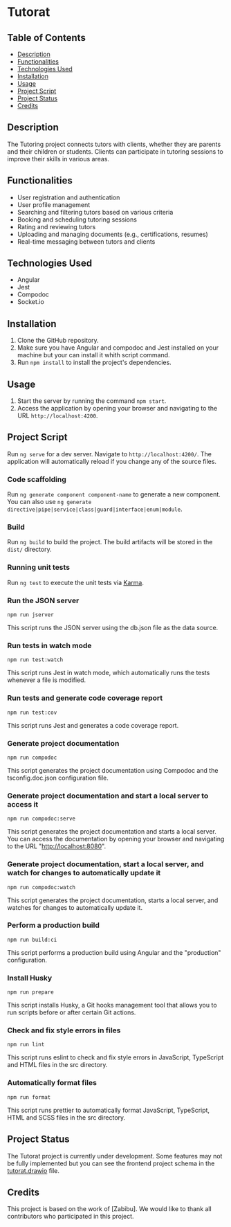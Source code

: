 # Tutorat

## Table of Contents

- [Description](#description)
- [Functionalities](#functionalities)
- [Technologies Used](#technologies-used)
- [Installation](#installation)
- [Usage](#usage)
- [Project Script](#project-script)
- [Project Status](#project-status)
- [Credits](#credits)

## Description

The Tutoring project connects tutors with clients, whether they are parents and their children or students. Clients can participate in tutoring sessions to improve their skills in various areas.

## Functionalities

- User registration and authentication
- User profile management
- Searching and filtering tutors based on various criteria
- Booking and scheduling tutoring sessions
- Rating and reviewing tutors
- Uploading and managing documents (e.g., certifications, resumes)
- Real-time messaging between tutors and clients

## Technologies Used

- Angular
- Jest
- Compodoc
- Socket.io

## Installation

1. Clone the GitHub repository.
2. Make sure you have Angular and compodoc and Jest installed on your machine but your can install it whith script command.
3. Run `npm install` to install the project's dependencies.

## Usage

1. Start the server by running the command `npm start`.
2. Access the application by opening your browser and navigating to the URL `http://localhost:4200`.

## Project Script

Run `ng serve` for a dev server. Navigate to `http://localhost:4200/`. The application will automatically reload if you change any of the source files.

### Code scaffolding

Run `ng generate component component-name` to generate a new component. You can also use `ng generate directive|pipe|service|class|guard|interface|enum|module`.

### Build

Run `ng build` to build the project. The build artifacts will be stored in the `dist/` directory.

### Running unit tests

Run `ng test` to execute the unit tests via [Karma](https://karma-runner.github.io).

### Run the JSON server

```{shell}
npm run jserver
```

This script runs the JSON server using the db.json file as the data source.

### Run tests in watch mode

```{shell}
npm run test:watch
```

This script runs Jest in watch mode, which automatically runs the tests whenever a file is modified.

### Run tests and generate code coverage report

```{shell}
npm run test:cov
```

This script runs Jest and generates a code coverage report.

### Generate project documentation

```{shell}
npm run compodoc
```

This script generates the project documentation using Compodoc and the tsconfig.doc.json configuration file.

### Generate project documentation and start a local server to access it

```{shell}
npm run compodoc:serve
```

This script generates the project documentation and starts a local server. You can access the documentation by opening your browser and navigating to the URL "<http://localhost:8080>".

### Generate project documentation, start a local server, and watch for changes to automatically update it

```{shell}
npm run compodoc:watch
```

This script generates the project documentation, starts a local server, and watches for changes to automatically update it.

### Perform a production build

```{shell}
npm run build:ci
```

This script performs a production build using Angular and the "production" configuration.

### Install Husky

```{shell}
npm run prepare
```

This script installs Husky, a Git hooks management tool that allows you to run scripts before or after certain Git actions.

### Check and fix style errors in files

```{shell}
npm run lint
```

This script runs eslint to check and fix style errors in JavaScript, TypeScript and HTML files in the src directory.

### Automatically format files

```{shell}
npm run format
```

This script runs prettier to automatically format JavaScript, TypeScript, HTML and SCSS files in the src directory.

## Project Status

The Tutorat project is currently under development. Some features may not be fully implemented but you can see the frontend project schema in the [tutorat.drawio](./tutorat.drawio) file.

## Credits

This project is based on the work of [Zabibu]. We would like to thank all contributors who participated in this project.
